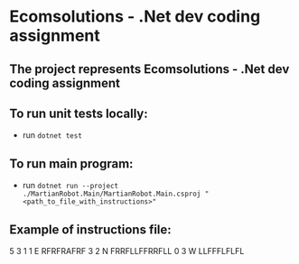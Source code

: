 # Ecomsolutions - .Net dev coding assignment
## The project represents Ecomsolutions - .Net dev coding assignment

## To run unit tests locally:

* run `dotnet test`

## To run main program:

* run `dotnet run --project ./MartianRobot.Main/MartianRobot.Main.csproj "<path_to_file_with_instructions>"`

## Example of instructions file:

5 3
1 1 E
RFRFRAFRF
3 2 N
FRRFLLFFRRFLL
0 3 W
LLFFFLFLFL
